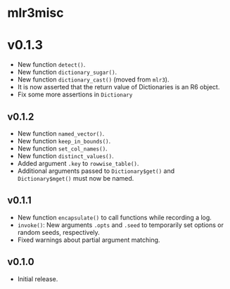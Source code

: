 # mlr3misc

# v0.1.3

* New function `detect()`.
* New function `dictionary_sugar()`.
* New function `dictionary_cast()` (moved from `mlr3`).
* It is now asserted that the return value of Dictionaries is an R6 object.
* Fix some more assertions in `Dictionary`

## v0.1.2

* New function `named_vector()`.
* New function `keep_in_bounds()`.
* New function `set_col_names()`.
* New function `distinct_values()`.
* Added argument `.key` to `rowwise_table()`.
* Additional arguments passed to `Dictionary$get()` and `Dictionary$mget()`
  must now be named.

## v0.1.1

* New function `encapsulate()` to call functions while recording a log.
* `invoke()`: New arguments `.opts` and `.seed` to temporarily set options or
  random seeds, respectively.
* Fixed warnings about partial argument matching.

## v0.1.0

* Initial release.
